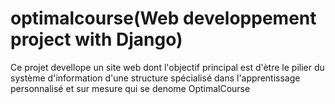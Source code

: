 # optimalcourse(Web developpement project with Django)

Ce projet devellope un site web dont l'objectif principal est d'ètre le pilier du système d'information d'une structure spécialisé dans l'apprentissage personnalisé et sur mesure qui se denome OptimalCourse
